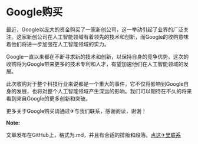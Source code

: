 # Google购买

最近，Google以庞大的资金购买了一家新创公司，这一举动引起了业界的广泛关注。这家新创公司在人工智能领域有着领先的技术和创新，而Google的收购意味着他们将进一步加强在人工智能领域的实力。

Google一直以来都在不断寻求新的技术和创新，以保持自身的竞争优势。这次的收购将为Google带来更多的技术专利和人才，有望加速他们在人工智能领域的发展。

此次收购对于整个科技行业来说都是一个重大的事件，它不仅将影响到Google自身的发展，也将对整个人工智能领域产生深远的影响。我们可以期待在不久的将来看到来自Google的更多创新和突破。

更多关于Google购买请通过✈与我们联系，感谢阅读，谢谢！

**Note:**

文章发布在GitHub上，格式为.md，并且有合适的排版和段落。[点这✈里联系](https://sms.k02.cc)